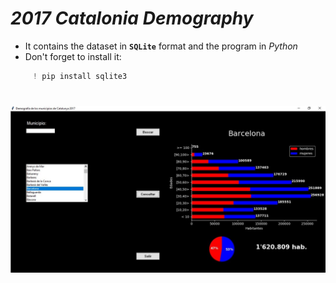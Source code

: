 # *2017 Catalonia Demography*
- It contains the dataset in **`SQLite`**  format and the program in *Python*
- Don't forget to install it:
```Python
     ! pip install sqlite3
  ```
#
![picture](Presentacion.jpg)
